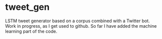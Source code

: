 # tweet_gen
LSTM tweet generator based on a corpus combined with a Twitter bot. Work in progress, as I get used to github.
So far I have added the machine learning part of the code.
